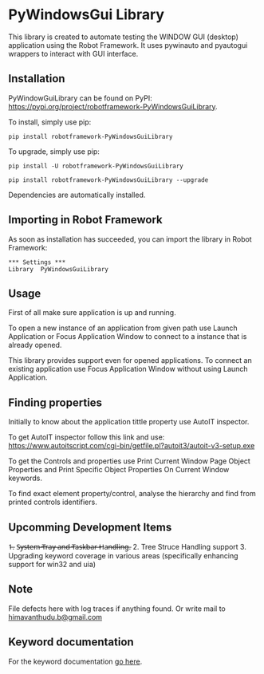 # PyWindowsGui Library
This library is created to automate testing the WINDOW GUI (desktop) application using the Robot Framework. 
It uses pywinauto and pyautogui wrappers to interact with GUI interface.

## Installation
PyWindowGuiLibrary can be found on PyPI: https://pypi.org/project/robotframework-PyWindowsGuiLibrary.

To install, simply use pip:

```dos
pip install robotframework-PyWindowsGuiLibrary
```

To upgrade, simply use pip:

```dos
pip install -U robotframework-PyWindowsGuiLibrary

pip install robotframework-PyWindowsGuiLibrary --upgrade
```

Dependencies are automatically installed.

## Importing in Robot Framework
As soon as installation has succeeded, you can import the library in Robot Framework:

```robot
*** Settings ***
Library  PyWindowsGuiLibrary
```

## Usage

First of all make sure application is up and running.

To open a new instance of an application from given path use Launch Application or Focus Application Window to connect to a instance that is already opened.

This library provides support even for opened applications. To connect an existing application use Focus Application Window without using Launch Application.

## Finding properties
Initially to know about the application tittle property use AutoIT inspector.

To get AutoIT inspector follow this link and use: https://www.autoitscript.com/cgi-bin/getfile.pl?autoit3/autoit-v3-setup.exe

To get the Controls and properties use Print Current Window Page Object Properties and Print Specific Object Properties On Current Window keywords.

To find exact element property/control, analyse the hierarchy and find from printed controls identifiers.

## Upcomming Development Items

1̶. S̶y̶s̶t̶e̶m̶ ̶T̶r̶a̶y̶ ̶a̶n̶d̶ ̶T̶a̶s̶k̶b̶a̶r̶ ̶H̶a̶n̶d̶l̶i̶n̶g̶.
2. Tree Struce Handling support
3. Upgrading keyword coverage in various areas (specifically enhancing support for win32 and uia)

## Note
File defects here with log traces if anything found.
Or write mail to himavanthudu.b@gmail.com

## Keyword documentation
For the keyword documentation [go here](https://himaane.github.io/robotframework-PyWindowsGuiLibrary/PyWindowsGuiLibrary.html).
